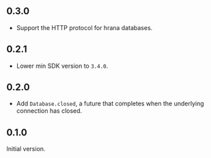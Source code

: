 ## 0.3.0

- Support the HTTP protocol for hrana databases.

## 0.2.1

- Lower min SDK version to `3.4.0`.

## 0.2.0

- Add `Database.closed`, a future that completes when the underlying connection
  has closed.

## 0.1.0

Initial version.
